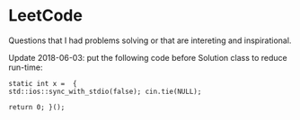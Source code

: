 # LeetCode

Questions that I had problems solving or that are intereting and inspirational. 

Update 2018-06-03:
put the following code before Solution class to reduce run-time:

<code>static int x = []() { 
    std::ios::sync_with_stdio(false); 
    cin.tie(NULL);  
    return 0; 
}(); </code>
